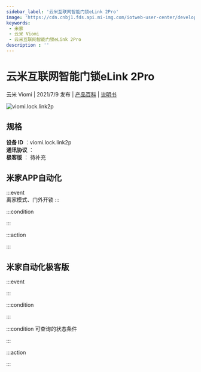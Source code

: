 ```yaml
---
sidebar_label: '云米互联网智能门锁eLink 2Pro'
image: 'https://cdn.cnbj1.fds.api.mi-img.com/iotweb-user-center/developer_1679047958772S3pisQwL.png?GalaxyAccessKeyId=AKVGLQWBOVIRQ3XLEW&Expires=9223372036854775807&Signature=x3ee+oxdeN1w4UQx7za4/mCuFPM='
keywords: 
 - 米家
 - 云米 Viomi
 - 云米互联网智能门锁eLink 2Pro
description : ''
---
```

# 云米互联网智能门锁eLink 2Pro

云米 Viomi | 2021/7/9 发布 | [产品百科](https://home.mi.com/webapp/content/baike/product/index.html?model=viomi.lock.link2p/) | [说明书](https://home.mi.com/views/introduction.html?model=viomi.lock.link2p&region=cn)

![viomi.lock.link2p](https://cdn.cnbj1.fds.api.mi-img.com/iotweb-user-center/developer_1679047958772S3pisQwL.png?GalaxyAccessKeyId=AKVGLQWBOVIRQ3XLEW&Expires=9223372036854775807&Signature=x3ee+oxdeN1w4UQx7za4/mCuFPM=)

## 规格  
> 
**设备 ID** ：viomi.lock.link2p  
**通讯协议** ：  
**极客版**  ： 待补充 


## 米家APP自动化  

:::event  
离家模式、门外开锁
:::

:::condition  

:::

:::action   

:::

## 米家自动化极客版  

:::event  

:::

:::condition  

:::

:::condition 可查询的状态条件  

:::

:::action  

:::

        
